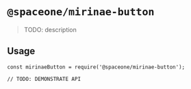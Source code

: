 # `@spaceone/mirinae-button`

> TODO: description

## Usage

```
const mirinaeButton = require('@spaceone/mirinae-button');

// TODO: DEMONSTRATE API
```
